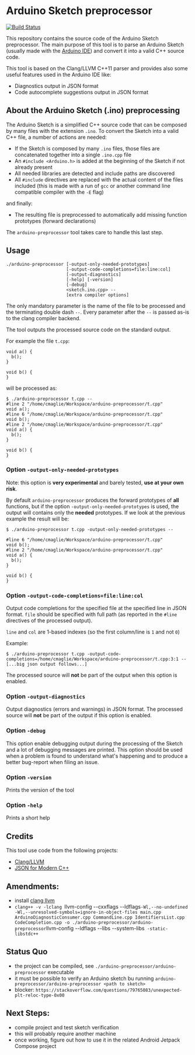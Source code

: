 # Arduino Sketch preprocessor

[![Build Status](https://travis-ci.org/arduino/arduino-preprocessor.svg?branch=master)](https://travis-ci.org/arduino/arduino-preprocessor)

This repository contains the source code of the Arduino Sketch preprocessor.
The main purpose of this tool is to parse an Arduino Sketch (usually made with the [Arduino IDE](https://github.com/arduino/Arduino)) and convert it into a valid C++ source code.

This tool is based on the Clang/LLVM C++11 parser and provides also some useful features used in the Arduino IDE like:

* Diagnostics output in JSON format
* Code autocomplete suggestions output in JSON format

## About the Arduino Sketch (.ino) preprocessing

The Arduino Sketch is a simplified C++ source code that can be composed by many files with the extension `.ino`.
To convert the Sketch into a valid C++ file, a number of actions are needed:

* If the Sketch is composed by many `.ino` files, those files are concatenated together into a single `.ino.cpp` file
* An `#include <Arduino.h>` is added at the beginning of the Sketch if not already present
* All needed libraries are detected and include paths are discovered
* All `#include` directives are replaced with the actual content of the files included (this is made with a run of `gcc` or another command line compatible compiler with the `-E` flag)

and finally:

* The resulting file is preprocessed to automatically add missing function prototypes (forward declarations)

The `arduino-preprocessor` tool takes care to handle this last step.

## Usage

```
./arduino-preprocessor [-output-only-needed-prototypes]
                       [-output-code-completions=file:line:col]
                       [-output-diagnostics]
                       [-help] [-version]
                       [-debug]
                       <sketch.ino.cpp> --
                       [extra compiler options]
```

The only mandatory parameter is the name of the file to be processed and the terminating double dash `--`. Every parameter after the `--` is passed as-is to the clang compiler backend.

The tool outputs the processed source code on the standard output.

For example the file `t.cpp`:

```
void a() {
  b();
}

void b() {
}
```

will be processed as:

```
$ ./arduino-preprocessor t.cpp --
#line 2 "/home/cmaglie/Workspace/arduino-preprocessor/t.cpp"
void a();
#line 6 "/home/cmaglie/Workspace/arduino-preprocessor/t.cpp"
void b();
#line 2 "/home/cmaglie/Workspace/arduino-preprocessor/t.cpp"
void a() {
  b();
}

void b() {
}
```

### Option `-output-only-needed-prototypes`

Note: this option is **very experimental** and barely tested, **use at your own risk**.

By default `arduino-preprocessor` produces the forward prototypes of **all** functions, but if the option `-output-only-needed-prototypes` is used, the output will contains only the **needed** prototypes. If we look at the previous example the result will be:

```
$ ./arduino-preprocessor t.cpp -output-only-needed-prototypes --

#line 6 "/home/cmaglie/Workspace/arduino-preprocessor/t.cpp"
void b();
#line 2 "/home/cmaglie/Workspace/arduino-preprocessor/t.cpp"
void a() {
  b();
}

void b() {
}
```

### Option `-output-code-completions=file:line:col`

Output code completions for the specified file at the specified line in JSON format. `file` should be specified with full path (as reported in the `#line` directives of the processed output).

`line` and `col` are 1-based indexes (so the first column/line is `1` and not `0`)

Example:

```
$ ./arduino-preprocessor t.cpp -output-code-completions=/home/cmaglie/Workspace/arduino-preprocessor/t.cpp:3:1 --
[...big json output follows...]
```

The processed source will **not** be part of the output when this option is enabled.

### Option `-output-diagnostics`

Output diagnostics (errors and warnings) in JSON format. The processed source will **not** be part of the output if this option is enabled.

### Option `-debug`

This option enable debugging output during the processing of the Sketch and a lot of debugging messages are printed. This option should be used when a problem is found to understand what's happening and to produce a better bug-report when filing an issue.

### Option `-version`

Prints the version of the tool

### Option `-help`

Prints a short help

## Credits

This tool use code from the following projects:

- [Clang/LLVM](http://llvm.org)
- [JSON for Modern C++](https://github.com/nlohmann/json)

## Amendments:
- install [clang llvm](https://clang.llvm.org/get_started.html)
- `clang++ -v -lclang `llvm-config --cxxflags --ldflags` -Wl,--no-undefined -Wl,--unresolved-symbols=ignore-in-object-files main.cpp ArduinoDiagnosticConsumer.cpp CommandLine.cpp IdentifiersList.cpp CodeCompletion.cpp -o ./arduino-preprocessor/arduino-preprocessor `llvm-config --ldflags --libs --system-libs` -static-libstdc++`

## Status Quo
- the project can be compiled, see `./arduino-preprocessor/arduino-preprocessor` executable
- it must be possible to verify an Arduino sketch bu running `arduino-preprocessor/arduino-preprocessor <path to sketch>`
- blocker: `https://stackoverflow.com/questions/79765083/unexpected-plt-reloc-type-0x00`

## Next Steps:
- compile project and test sketch verification
- this will probably require another machine
- once working, figure out how to use it in the related Android Jetpack Compose project